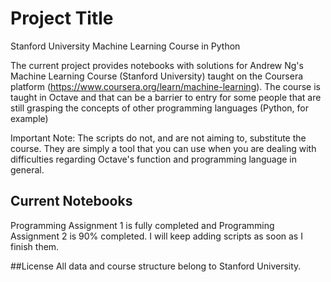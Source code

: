 # Project Title

Stanford University Machine Learning Course in Python

The current project provides notebooks with solutions for Andrew Ng's Machine Learning Course (Stanford University) taught on the Coursera platform (https://www.coursera.org/learn/machine-learning).
The course is taught in Octave and that can be a barrier to entry for some people that are still grasping the concepts of other programming languages (Python, for example)

Important Note: The scripts do not, and are not aiming to, substitute the course. They are simply a tool that you can use when you are dealing with difficulties regarding Octave's function and programming language in general.

## Current Notebooks

Programming Assignment 1 is fully completed and Programming Assignment 2 is 90% completed.
I will keep adding scripts as soon as I finish them.

##License
All data and course structure belong to Stanford University. 
